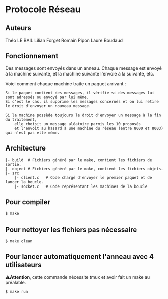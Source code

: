 # Protocole Réseau
## Auteurs 
Théo LE BAIL
Lilian Forget
Romain Pipon
Laure Boudaud


## Fonctionnement
Des messages sont envoyés dans un anneau.
Chaque message est envoyé à la machine suivante, et la machine suivante l'envoie à la suivante, etc.

Voici comment chaque machine traite un paquet arrivant :

    Si le paquet contient des messages, il vérifie si des messages lui sont adressés ou envoyé par lui même.
    Si c'est le cas, il supprime les messages concernés et on lui retire le droit d'envoyer un nouveau message.

    Si la machine possède toujours le droit d'envoyer un message à la fin du traitement,
        elle choisit un message aléatoire parmis les 10 proposés
        et l'envoit au hasard à une machine du réseau (entre 8000 et 8003) qui n'est pas elle même.

## Architecture
```
|- build  # Fichiers généré par le make, contient les fichiers de sortie.  
|- object # Fichiers généré par le make, contient les fichiers objets.  
|- src  
    |- client.c   # Code chargé d'envoyer le premier paquet et de lancer la boucle.  
    |- socket.c   # Code représentant les machines de la boucle  
```

## Pour compiler
```bash 
$ make 
```

## Pour nettoyer les fichiers pas nécessaire
```bash
$ make clean
```

## Pour lancer automatiquement l'anneau avec 4 utilisateurs

⚠️**Attention**, cette commande nécessite tmux et avoir fait un make au préalable.
```bash
$ make run
```